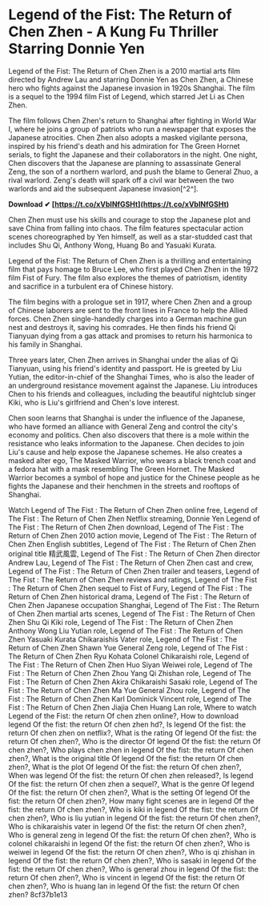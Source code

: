 
 
# Legend of the Fist: The Return of Chen Zhen - A Kung Fu Thriller Starring Donnie Yen
 
Legend of the Fist: The Return of Chen Zhen is a 2010 martial arts film directed by Andrew Lau and starring Donnie Yen as Chen Zhen, a Chinese hero who fights against the Japanese invasion in 1920s Shanghai. The film is a sequel to the 1994 film Fist of Legend, which starred Jet Li as Chen Zhen.
 
The film follows Chen Zhen's return to Shanghai after fighting in World War I, where he joins a group of patriots who run a newspaper that exposes the Japanese atrocities. Chen Zhen also adopts a masked vigilante persona, inspired by his friend's death and his admiration for The Green Hornet serials, to fight the Japanese and their collaborators in the night. One night, Chen discovers that the Japanese are planning to assassinate General Zeng, the son of a northern warlord, and push the blame to General Zhuo, a rival warlord. Zeng's death will spark off a civil war between the two warlords and aid the subsequent Japanese invasion[^2^].
 
**Download ✔ [https://t.co/xVbINfGSHt](https://t.co/xVbINfGSHt)**


 
Chen Zhen must use his skills and courage to stop the Japanese plot and save China from falling into chaos. The film features spectacular action scenes choreographed by Yen himself, as well as a star-studded cast that includes Shu Qi, Anthony Wong, Huang Bo and Yasuaki Kurata.
 
Legend of the Fist: The Return of Chen Zhen is a thrilling and entertaining film that pays homage to Bruce Lee, who first played Chen Zhen in the 1972 film Fist of Fury. The film also explores the themes of patriotism, identity and sacrifice in a turbulent era of Chinese history.

The film begins with a prologue set in 1917, where Chen Zhen and a group of Chinese laborers are sent to the front lines in France to help the Allied forces. Chen Zhen single-handedly charges into a German machine gun nest and destroys it, saving his comrades. He then finds his friend Qi Tianyuan dying from a gas attack and promises to return his harmonica to his family in Shanghai.
 
Three years later, Chen Zhen arrives in Shanghai under the alias of Qi Tianyuan, using his friend's identity and passport. He is greeted by Liu Yutian, the editor-in-chief of the Shanghai Times, who is also the leader of an underground resistance movement against the Japanese. Liu introduces Chen to his friends and colleagues, including the beautiful nightclub singer Kiki, who is Liu's girlfriend and Chen's love interest.
 
Chen soon learns that Shanghai is under the influence of the Japanese, who have formed an alliance with General Zeng and control the city's economy and politics. Chen also discovers that there is a mole within the resistance who leaks information to the Japanese. Chen decides to join Liu's cause and help expose the Japanese schemes. He also creates a masked alter ego, The Masked Warrior, who wears a black trench coat and a fedora hat with a mask resembling The Green Hornet. The Masked Warrior becomes a symbol of hope and justice for the Chinese people as he fights the Japanese and their henchmen in the streets and rooftops of Shanghai.
 
Watch Legend of The Fist : The Return of Chen Zhen online free,  Legend of The Fist : The Return of Chen Zhen Netflix streaming,  Donnie Yen Legend of The Fist : The Return of Chen Zhen download,  Legend of The Fist : The Return of Chen Zhen 2010 action movie,  Legend of The Fist : The Return of Chen Zhen English subtitles,  Legend of The Fist : The Return of Chen Zhen original title 精武風雲,  Legend of The Fist : The Return of Chen Zhen director Andrew Lau,  Legend of The Fist : The Return of Chen Zhen cast and crew,  Legend of The Fist : The Return of Chen Zhen trailer and teasers,  Legend of The Fist : The Return of Chen Zhen reviews and ratings,  Legend of The Fist : The Return of Chen Zhen sequel to Fist of Fury,  Legend of The Fist : The Return of Chen Zhen historical drama,  Legend of The Fist : The Return of Chen Zhen Japanese occupation Shanghai,  Legend of The Fist : The Return of Chen Zhen martial arts scenes,  Legend of The Fist : The Return of Chen Zhen Shu Qi Kiki role,  Legend of The Fist : The Return of Chen Zhen Anthony Wong Liu Yutian role,  Legend of The Fist : The Return of Chen Zhen Yasuaki Kurata Chikaraishis Vater role,  Legend of The Fist : The Return of Chen Zhen Shawn Yue General Zeng role,  Legend of The Fist : The Return of Chen Zhen Ryu Kohata Colonel Chikaraishi role,  Legend of The Fist : The Return of Chen Zhen Huo Siyan Weiwei role,  Legend of The Fist : The Return of Chen Zhen Zhou Yang Qi Zhishan role,  Legend of The Fist : The Return of Chen Zhen Akira Chikaraishi Sasaki role,  Legend of The Fist : The Return of Chen Zhen Ma Yue General Zhou role,  Legend of The Fist : The Return of Chen Zhen Karl Dominick Vincent role,  Legend of The Fist : The Return of Chen Zhen Jiajia Chen Huang Lan role,  Where to watch Legend of the Fist: the return Of chen zhen online?,  How to download legend Of the fist: the return Of chen zhen hd?,  Is legend Of the fist: the return Of chen zhen on netflix?,  What is the rating Of legend Of the fist: the return Of chen zhen?,  Who is the director Of legend Of the fist: the return Of chen zhen?,  Who plays chen zhen in legend Of the fist: the return Of chen zhen?,  What is the original title Of legend Of the fist: the return Of chen zhen?,  What is the plot Of legend Of the fist: the return Of chen zhen?,  When was legend Of the fist: the return Of chen zhen released?,  Is legend Of the fist: the return Of chen zhen a sequel?,  What is the genre Of legend Of the fist: the return Of chen zhen?,  What is the setting Of legend Of the fist: the return Of chen zhen?,  How many fight scenes are in legend Of the fist: the return Of chen zhen?,  Who is kiki in legend Of the fist: the return Of chen zhen?,  Who is liu yutian in legend Of the fist: the return Of chen zhen?,  Who is chikaraishis vater in legend Of the fist: the return Of chen zhen?,  Who is general zeng in legend Of the fist: the return Of chen zhen?,  Who is colonel chikaraishi in legend Of the fist: the return Of chen zhen?,  Who is weiwei in legend Of the fist: the return Of chen zhen?,  Who is qi zhishan in legend Of the fist: the return Of chen zhen?,  Who is sasaki in legend Of the fist: the return Of chen zhen?,  Who is general zhou in legend Of the fist: the return Of chen zhen?,  Who is vincent in legend Of the fist: the return Of chen zhen?,  Who is huang lan in legend Of the fist: the return Of chen zhen?
 8cf37b1e13
 
